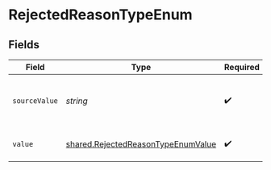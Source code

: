 # RejectedReasonTypeEnum


## Fields

| Field                                                                                           | Type                                                                                            | Required                                                                                        | Description                                                                                     | Example                                                                                         |
| ----------------------------------------------------------------------------------------------- | ----------------------------------------------------------------------------------------------- | ----------------------------------------------------------------------------------------------- | ----------------------------------------------------------------------------------------------- | ----------------------------------------------------------------------------------------------- |
| `sourceValue`                                                                                   | *string*                                                                                        | :heavy_check_mark:                                                                              | The source value of the rejected reason type.                                                   | RejectedByOrg                                                                                   |
| `value`                                                                                         | [shared.RejectedReasonTypeEnumValue](../../../sdk/models/shared/rejectedreasontypeenumvalue.md) | :heavy_check_mark:                                                                              | The type of the rejected reason.                                                                | rejected_by_organization                                                                        |